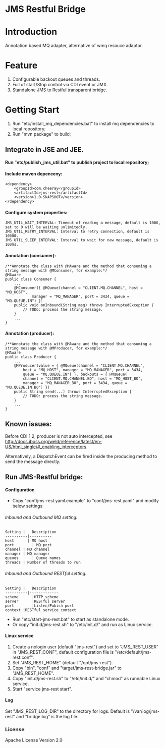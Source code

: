 JMS Restful Bridge
=================
# Introduction

Annotation based MQ adapter, alternative of wmq resouce adaptor.
# Feature
1. Configurable backout queues and threads.
2. Full of start/Stop control via CDI event or JMX.
3. Standalone JMS to Restful transparent bridge.

# Getting Start

1. Run "etc/install_mq_dependencies.bat" to install mq dependencies to local repository;
2. Run "mvn package" to build;

## Integrate in JSE and JEE.

#### Run "etc/publish_jms_util.bat" to publish project to local repository;
#### Include maven depenceny:

	<dependency>
		<groupId>com.cheeray</groupId>
		<artifactId>jms-rest</artifactId>
		<version>1.0-SNAPSHOT</version>
	</dependency>
#### Configure system properties:

	JMS_UTIL_WAIT_INTERVAL: Timeout of reading a message, default is 1000, set to 0 will be waiting unlimitedly.
	JMS_UTIL_RETRY_INTERVAL: Interval to retry connection, default is 10000.
	JMS_UTIL_SLEEP_INTERVAL: Interval to wait for new message, default is 100ms.
#### Annotation (consumer):

	/**Annotate the class with @MAware and the method that consuming a string message with @MConsumer, for example:*/
	@MAware
	public class Consumer {
		...
		@MConsumer({ @MQueue(channel = "CLIENT.MQ.CHANNEL", host = "MQ_HOST",
				manager = "MQ_MANAGER", port = 3434, queue = "MQ.QUEUE.IN") })
		public void onInbound(String msg) throws InterruptedException {
			// TODO: process the string message.
		}
		...
	}
#### Annotation (producer):

	/**Annotate the class with @MAware and the method that consuming a string message with @MProducer, for example:*/
	@MAware
	public class Producer {
		...
		@MProducer(value = { @MQueue(channel = "CLIENT.MQ.CHANNEL",
			host = "MQ_HOST", manager = "MQ_MANAGER", port = 3434,
			queue = "MQ.QUEUE.IN") }, backouts = { @MQueue(
			channel = "CLIENT.MQ.CHANNEL.BO", host = "MQ_HOST_BO",
			manager = "MQ_MANAGER_BO", port = 3434, queue = "MQ.QUEUE.IN.BO") })
		public String send(...) throws InterruptedException {
			// TODO: process the string message.
		}
		...
	}
## Known issues:
Before CDI 1.2, producer is not auto intercepted, see <http://docs.jboss.org/weld/reference/latest/en-US/html_single/#_enabling_interceptors>. </br>

Alternatively, a DispatchEvent can be fired inside the producing method to send the message directly.
 
## Run JMS-Restful bridge:

#### Configuration

+ Copy "conf/jms-rest.yaml.example" to "conf/jms-rest.yaml" and modify below settings:

###### Inbound and Outbound MQ setting:

	Setting	|	Description
	----------|----------
	host      | MQ host
	port		| MQ port
	channel	| MQ channel
	manager	| MQ manager
	queues		| Queue names
	threads	| Number of threads to run
 


###### Inbound and Outbound RESTful setting:

	Setting	|	Description
	----------|-------------
	scheme		|HTTP scheme
	server		|RESTful server
	port		|Listen/Pubish port
	context	|RESTful service context


+ Run "etc/start-jms-rest.bat" to start as standalone mode.
+ Or copy "init.d/jms-rest.sh" to "/etc/init.d/" and run as Linux service.


#### Linux service

1. Create a nologin user (default "jms-rest") and set to "JMS_REST_USER" in "JMS_REST_CONF", default configuration file is "/etc/default/jms-rest.conf".
2. Set "JMS_REST_HOME" (default "/opt/jms-rest").
3. Copy "bin", "conf" and "target/jms-rest-bridge.jar" to "JMS_REST_HOME".
4. Copy "init.d/jms-rest.sh" to "/etc/init.d/" and "chmod" as runnable Linux service.
5. Start "service jms-rest start".

#### Log

Set "JMS_REST_LOG_DIR" to the directory for logs. Default is "/var/log/jms-rest" and "bridge.log" is the log file.

### License  
Apache License Version 2.0
